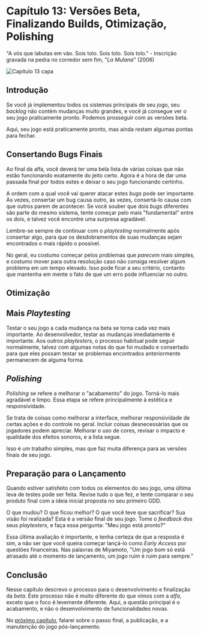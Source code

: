 # Capítulo 13: Versões Beta, Finalizando Builds, Otimização, Polishing
"A vós que labutas em vão. Sois tolo. Sois tolo. Sois tolo." - Inscrição gravada na pedra no corredor sem fim, "_La Mulana_" (2006)

![Capítulo 13 capa](../Arquivos/Imagens/capa_13.png 'To the one who toils for naught. Thou art foolish. Thou art foolish. Thou art foolish.')

## Introdução
Se você já implementou todos os sistemas principais de seu jogo, seu _backlog_ não contém mudanças muito grandes, e você já consegue ver o seu jogo praticamente pronto. Podemos prosseguir com as versões beta.

Aqui, seu jogo está praticamente pronto, mas ainda restam algumas pontas para fechar.

## Consertando Bugs Finais
Ao final da alfa, você deverá ter uma bela lista de várias coisas que não estão funcionando exatamente do jeito certo. Agora é a hora de dar uma passada final por todos estes e deixar o seu jogo funcionando certinho.

A ordem com a qual você vai querer atacar estes _bugs_ pode ser importante. Às vezes, consertar um bug causa outro, às vezes, consertá-lo causa com que outros parem de acontecer. Se você souber que dois _bugs_ diferentes são parte do mesmo sistema, tente começar pelo mais "fundamental" entre os dois, e talvez você encontre uma surpresa agradável.

Lembre-se sempre de continuar com o _playtesting_ normalmente após consertar algo, para que os desdobramentos de suas mudanças sejam encontrados o mais rápido o possível.

No geral, eu costumo começar pelos problemas que _parecem_ mais simples, e costumo mover para outra resolução caso não consiga resolver algum problema em um tempo elevado. Isso pode ficar a seu critério, contanto que mantenha em mente o fato de que um erro pode influenciar no outro.

## Otimização


## Mais _Playtesting_
Testar o seu jogo a cada mudança na beta se torna cada vez mais importante. Ao desenvolvedor, testar as mudanças imediatamente é importante. Aos outros _playtesters_, o processo habitual pode seguir normalmente, talvez com algumas notas do que foi mudado e consertado para que eles possam testar se problemas encontrados anteriormente permanecem de alguma forma.

## _Polishing_
_Polishing_ se refere a melhorar o "acabamento" do jogo. Torná-lo mais agradável e limpo. Essa etapa se refere principalmente à estética e responsividade.

Se trata de coisas como melhorar a interface, melhorar responsividade de certas ações e do controle no geral. Incluir coisas desnecessárias que os jogadores podem apreciar. Melhorar o uso de cores, revisar o impacto e qualidade dos efeitos sonoros, e a lista segue.

Isso é um trabalho simples, mas que faz muita diferença para as versões finais de seu jogo.

## Preparação para o Lançamento
Quando estiver satisfeito com todos os elementos do seu jogo, uma última leva de testes pode ser feita. Revise tudo o que fez, e tente comparar o seu produto final com a ideia inicial proposta no seu primeiro GDD.

O que mudou? O que ficou melhor? O que você teve que sacrificar? Sua visão foi realizada? Esta é a versão final de seu jogo. Tome o _feedback_ dos seus _playtesters_, e faça essa pergunta: "Meu jogo está pronto?"

Essa última avaliação é importante, e tenha certeza de que a resposta é sim, a não ser que você queira começar lançá-lo como _Early Access_ por questões financeiras. Nas palavras de Miyamoto, "Um jogo bom só está atrasado até o momento de lançamento, um jogo ruim é ruim para sempre."

## Conclusão
Nesse capítulo descrevo o processo para o desenvolvimento e finalização da _beta_. Este processo não é muito diferente do que vimos com a _alfa_, exceto que o foco é levemente diferente. Aqui, a questão principal é o acabamento, e não o desenvolvimento de funcionalidades novas.

No [próximo capítulo](https://github.com/D-Waack/manualindiedev/blob/main/Capitulos/capitulo14.md), falarei sobre o passo final, a publicação, e a manutenção do jogo pós-lançamento.
